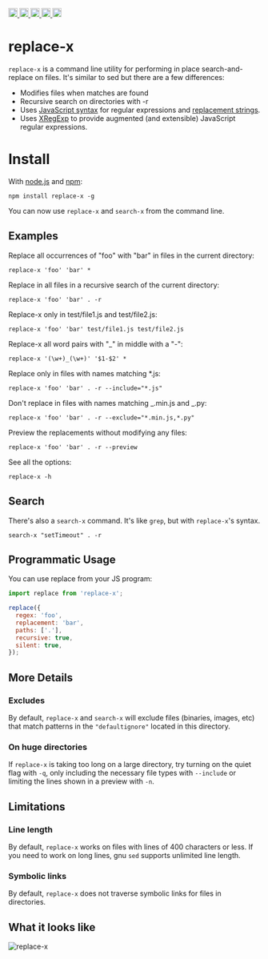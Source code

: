 <a href="https://travis-ci.org/Xotic750/replace-x"
  title="Travis status">
<img
  src="https://travis-ci.org/Xotic750/replace-x.svg?branch=master"
  alt="Travis status" height="18">
</a>
<a href="https://david-dm.org/Xotic750/Xotic750/replace-x"
  title="Dependency status">
<img src="https://david-dm.org/Xotic750/Xotic750/replace-x/status.svg"
  alt="Dependency status" height="18"/>
</a>
<a
  href="https://david-dm.org/Xotic750/Xotic750/replace-x?type=dev"
  title="devDependency status">
<img src="https://david-dm.org/Xotic750/Xotic750/replace-x/dev-status.svg"
  alt="devDependency status" height="18"/>
</a>
<a href="https://badge.fury.io/js/replace-x" 
  title="npm version">
<img src="https://badge.fury.io/js/replace-x.svg"
    alt="npm version" height="18">
</a>
<a href="https://www.jsdelivr.com/package/npm/replace-x"
  title="jsDelivr hits">
<img src="https://data.jsdelivr.com/v1/package/npm/replace-x/badge?style=rounded"
  alt="jsDelivr hits" height="18">
</a>

# replace-x

`replace-x` is a command line utility for performing in place search-and-replace on files. It's similar to sed but there are a few differences:

- Modifies files when matches are found
- Recursive search on directories with -r
- Uses [JavaScript syntax](https://developer.mozilla.org/en/JavaScript/Guide/Regular_Expressions#Using_Simple_Patterns) for regular expressions and [replacement strings](https://developer.mozilla.org/en/JavaScript/Reference/Global_Objects/String/replace#Specifying_a_string_as_a_parameter).
- Uses [XRegExp](http://xregexp.com/) to provide augmented (and extensible) JavaScript regular expressions.

# Install

With [node.js](http://nodejs.org/) and [npm](http://github.com/isaacs/npm):

    npm install replace-x -g

You can now use `replace-x` and `search-x` from the command line.

## Examples

Replace all occurrences of "foo" with "bar" in files in the current directory:

```
replace-x 'foo' 'bar' *
```

Replace in all files in a recursive search of the current directory:

```
replace-x 'foo' 'bar' . -r
```

Replace-x only in test/file1.js and test/file2.js:

```
replace-x 'foo' 'bar' test/file1.js test/file2.js
```

Replace-x all word pairs with "\_" in middle with a "-":

```
replace-x '(\w+)_(\w+)' '$1-$2' *
```

Replace only in files with names matching \*.js:

```
replace-x 'foo' 'bar' . -r --include="*.js"
```

Don't replace in files with names matching _.min.js and _.py:

```
replace-x 'foo' 'bar' . -r --exclude="*.min.js,*.py"
```

Preview the replacements without modifying any files:

```
replace-x 'foo' 'bar' . -r --preview
```

See all the options:

```
replace-x -h
```

## Search

There's also a `search-x` command. It's like `grep`, but with `replace-x`'s syntax.

```
search-x "setTimeout" . -r
```

## Programmatic Usage

You can use replace from your JS program:

```javascript
import replace from 'replace-x';

replace({
  regex: 'foo',
  replacement: 'bar',
  paths: ['.'],
  recursive: true,
  silent: true,
});
```

## More Details

### Excludes

By default, `replace-x` and `search-x` will exclude files (binaries, images, etc) that match patterns in the `"defaultignore"` located in this directory.

### On huge directories

If `replace-x` is taking too long on a large directory, try turning on the quiet flag with `-q`, only including the necessary file types with `--include` or limiting the lines shown in a preview with `-n`.

## Limitations

### Line length

By default, `replace-x` works on files with lines of 400 characters or less. If you need to work on long lines, gnu `sed` supports unlimited line length.

### Symbolic links

By default, `replace-x` does not traverse symbolic links for files in directories.

## What it looks like

![replace-x](http://i.imgur.com/qmJjS.png)
